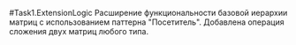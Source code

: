 ﻿#Task1.ExtensionLogic
Расширение функциональности базовой иерархии матриц с использованием паттерна
"Посетитель". Добавлена операция сложения двух матриц любого типа.